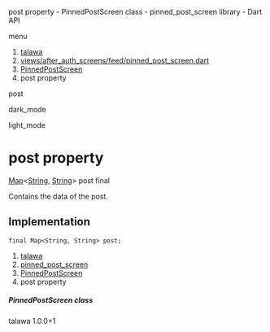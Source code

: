 




post property - PinnedPostScreen class - pinned\_post\_screen library - Dart API







menu

1. [talawa](../../index.html)
2. [views/after\_auth\_screens/feed/pinned\_post\_screen.dart](../../file-___home_harshil_Desktop_open-source_palisadoes_talawa_lib_views_after_auth_screens_feed_pinned_post_screen/)
3. [PinnedPostScreen](../../file-___home_harshil_Desktop_open-source_palisadoes_talawa_lib_views_after_auth_screens_feed_pinned_post_screen/PinnedPostScreen-class.html)
4. post property

post


dark\_mode

light\_mode




# post property


[Map](https://api.flutter.dev/flutter/dart-core/Map-class.html)<[String](https://api.flutter.dev/flutter/dart-core/String-class.html), [String](https://api.flutter.dev/flutter/dart-core/String-class.html)>
post
final

Contains the data of the post.


## Implementation

```
final Map<String, String> post;
```

 


1. [talawa](../../index.html)
2. [pinned\_post\_screen](../../file-___home_harshil_Desktop_open-source_palisadoes_talawa_lib_views_after_auth_screens_feed_pinned_post_screen/)
3. [PinnedPostScreen](../../file-___home_harshil_Desktop_open-source_palisadoes_talawa_lib_views_after_auth_screens_feed_pinned_post_screen/PinnedPostScreen-class.html)
4. post property

##### PinnedPostScreen class





talawa
1.0.0+1






